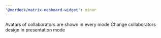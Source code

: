 ```yaml
---
'@nordeck/matrix-neoboard-widget': minor
---
```


Avatars of collaborators are shown in every mode
Change collaborators design in presentation mode
